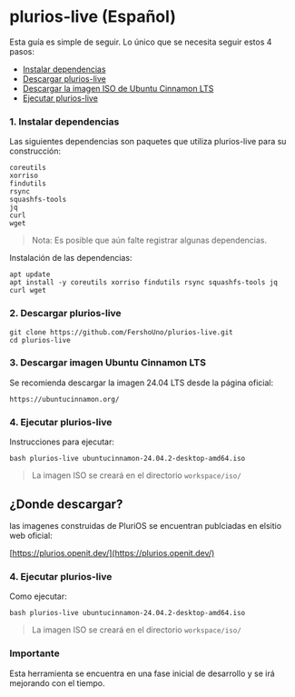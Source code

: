 # plurios-live (Español)

Esta guía es simple de seguir. Lo único que se necesita seguir estos 4 pasos:

- [Instalar dependencias](#1-dependencias)
- [Descargar plurios-live](#2-descargar-plurios-live)
- [Descargar la imagen ISO de Ubuntu Cinnamon LTS](#3-descargar-imagen-ubuntu-cinnamon-lts)
- [Ejecutar plurios-live](#4-ejecutar-plurios-live)

### 1. Instalar dependencias

Las siguientes dependencias son paquetes que utiliza plurios-live para su construcción:

    coreutils
    xorriso
    findutils
    rsync
    squashfs-tools
    jq
    curl
    wget



> Nota: Es posible que aún falte registrar algunas dependencias.

Instalación de las dependencias:


    apt update 
    apt install -y coreutils xorriso findutils rsync squashfs-tools jq curl wget


### 2. Descargar plurios-live

    git clone https://github.com/FershoUno/plurios-live.git
    cd plurios-live


### 3. Descargar imagen Ubuntu Cinnamon LTS

Se recomienda descargar la imagen 24.04 LTS desde la página oficial:

    https://ubuntucinnamon.org/


### 4. Ejecutar plurios-live

Instrucciones para ejecutar:

    bash plurios-live ubuntucinnamon-24.04.2-desktop-amd64.iso

> La imagen ISO se creará en el directorio `workspace/iso/`


## ¿Donde descargar?

las imagenes construidas de PluriOS se encuentran publciadas en elsitio web oficial: 

[https://plurios.openit.dev/](https://plurios.openit.dev/)

### 4. Ejecutar plurios-live

Como ejecutar:

    bash plurios-live ubuntucinnamon-24.04.2-desktop-amd64.iso

> La imagen ISO se creará en el directorio `workspace/iso/`


### Importante

Esta herramienta se encuentra en una fase inicial de desarrollo y se irá mejorando con el tiempo.